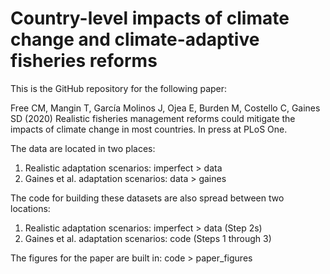 # Country-level impacts of climate change and climate-adaptive fisheries reforms

This is the GitHub repository for the following paper:

Free CM, Mangin T, García Molinos J, Ojea E, Burden M, Costello C, Gaines SD (2020) Realistic fisheries management reforms could mitigate the impacts of climate change in most countries. In press at PLoS One.

The data are located in two places:
1. Realistic adaptation scenarios: imperfect > data
2. Gaines et al. adaptation scenarios: data > gaines

The code for building these datasets are also spread between two locations:
1. Realistic adaptation scenarios: imperfect > data (Step 2s)
2. Gaines et al. adaptation scenarios: code (Steps 1 through 3)

The figures for the paper are built in: code > paper_figures